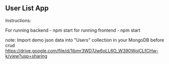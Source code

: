 <h2>User List App</h2>
Instructions: 

For running backend - npm start
for running frontend - npm start

note: Import demo json data into "Users" collection in your MongoDB before crud
https://drive.google.com/file/d/1ibmr3WD7Jw6oLL6O_W390WojCLfCHw-k/view?usp=sharing
